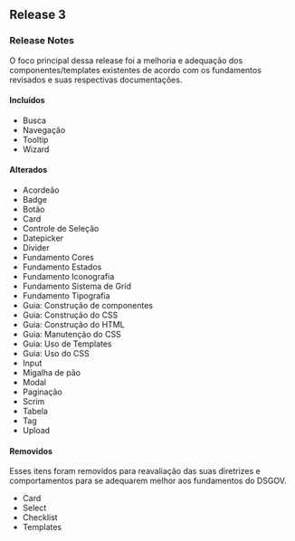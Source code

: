 ## Release 3

### Release Notes

O foco principal dessa release foi a melhoria e adequação dos componentes/templates existentes de acordo com os fundamentos revisados e suas respectivas documentações.

#### Incluídos

* Busca
* Navegação
* Tooltip
* Wizard

#### Alterados

* Acordeão
* Badge
* Botão
* Card
* Controle de Seleção
* Datepicker
* Divider
* Fundamento Cores
* Fundamento Estados
* Fundamento Iconografia
* Fundamento Sistema de Grid
* Fundamento Tipografia
* Guia: Construção de componentes
* Guia: Construção do CSS
* Guia: Construção do HTML
* Guia: Manutenção do CSS
* Guia: Uso de Templates
* Guia: Uso do CSS
* Input
* Migalha de pão
* Modal
* Paginação
* Scrim
* Tabela
* Tag
* Upload

#### Removidos

Esses itens foram removidos para reavaliação das suas diretrizes e comportamentos para se adequarem melhor aos fundamentos do DSGOV.

* Card
* Select
* Checklist
* Templates


